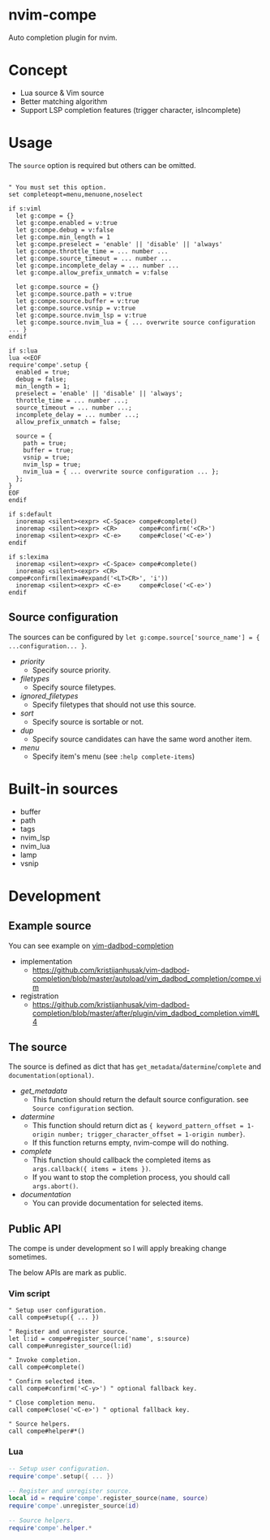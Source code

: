 # nvim-compe

Auto completion plugin for nvim.


# Concept

- Lua source & Vim source
- Better matching algorithm
- Support LSP completion features (trigger character, isIncomplete)


# Usage

The `source` option is required but others can be omitted.

```viml

" You must set this option.
set completeopt=menu,menuone,noselect

if s:viml
  let g:compe = {}
  let g:compe.enabled = v:true
  let g:compe.debug = v:false
  let g:compe.min_length = 1
  let g:compe.preselect = 'enable' || 'disable' || 'always'
  let g:compe.throttle_time = ... number ...
  let g:compe.source_timeout = ... number ...
  let g:compe.incomplete_delay = ... number ...
  let g:compe.allow_prefix_unmatch = v:false

  let g:compe.source = {}
  let g:compe.source.path = v:true
  let g:compe.source.buffer = v:true
  let g:compe.source.vsnip = v:true
  let g:compe.source.nvim_lsp = v:true
  let g:compe.source.nvim_lua = { ... overwrite source configuration ... }
endif

if s:lua
lua <<EOF
require'compe'.setup {
  enabled = true;
  debug = false;
  min_length = 1;
  preselect = 'enable' || 'disable' || 'always';
  throttle_time = ... number ...;
  source_timeout = ... number ...;
  incomplete_delay = ... number ...;
  allow_prefix_unmatch = false;

  source = {
    path = true;
    buffer = true;
    vsnip = true;
    nvim_lsp = true;
    nvim_lua = { ... overwrite source configuration ... };
  };
}
EOF
endif

if s:default
  inoremap <silent><expr> <C-Space> compe#complete()
  inoremap <silent><expr> <CR>      compe#confirm('<CR>')
  inoremap <silent><expr> <C-e>     compe#close('<C-e>')
endif

if s:lexima
  inoremap <silent><expr> <C-Space> compe#complete()
  inoremap <silent><expr> <CR>      compe#confirm(lexima#expand('<LT>CR>', 'i'))
  inoremap <silent><expr> <C-e>     compe#close('<C-e>')
endif
```

## Source configuration

The sources can be configured by `let g:compe.source['source_name'] = { ...configuration... }`.

- *priority*
  - Specify source priority.
- *filetypes*
  - Specify source filetypes.
- *ignored_filetypes*
  - Specify filetypes that should not use this source.
- *sort*
  - Specify source is sortable or not.
- *dup*
  - Specify source candidates can have the same word another item.
- *menu*
  - Specify item's menu (see `:help complete-items`)


# Built-in sources

- buffer
- path
- tags
- nvim_lsp
- nvim_lua
- lamp
- vsnip


# Development

## Example source

You can see example on [vim-dadbod-completion](https://github.com/kristijanhusak/vim-dadbod-completion)

- implementation
  - https://github.com/kristijanhusak/vim-dadbod-completion/blob/master/autoload/vim_dadbod_completion/compe.vim
- registration
  - https://github.com/kristijanhusak/vim-dadbod-completion/blob/master/after/plugin/vim_dadbod_completion.vim#L4


## The source

The source is defined as dict that has `get_metadata`/`datermine`/`complete` and `documentation(optional)`.

- *get_metadata*
  - This function should return the default source configuration. see `Source configuration` section.
- *datermine*
  - This function should return dict as `{ keyword_pattern_offset = 1-origin number; trigger_character_offset = 1-origin number}`.
  - If this function returns empty, nvim-compe will do nothing.
- *complete*
  - This function should callback the completed items as `args.callback({ items = items })`.
  - If you want to stop the completion process, you should call `args.abort()`.
- *documentation*
  - You can provide documentation for selected items.


## Public API

The compe is under development so I will apply breaking change sometimes.

The below APIs are mark as public.

### Vim script

```viml
" Setup user configuration.
call compe#setup({ ... })

" Register and unregister source.
let l:id = compe#register_source('name', s:source)
call compe#unregister_source(l:id)

" Invoke completion.
call compe#complete()

" Confirm selected item.
call compe#confirm('<C-y>') " optional fallback key.

" Close completion menu.
call compe#close('<C-e>') " optional fallback key.

" Source helpers.
call compe#helper#*()
```

### Lua

```lua
-- Setup user configuration.
require'compe'.setup({ ... })

-- Register and unregister source.
local id = require'compe'.register_source(name, source)
require'compe'.unregister_source(id)

-- Source helpers.
require'compe'.helper.*
```

